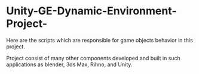 # Unity-GE-Dynamic-Environment-Project-

Here are the scripts which are responsible for game objects behavior in this project.

Project consist of many other components developed and built in such applications as blender, 3ds Max, Rihno, and Unity.
